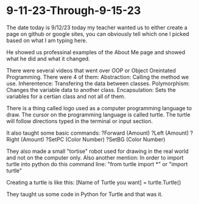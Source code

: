 # 9-11-23-Through-9-15-23

The date today is 9/12/23 today my teacher wanted us to either
create a page on github or google sites, you can obviously
tell which one I picked based on what I am typing here. 

He showed us professinal examples of the About Me page and
showed what he did and what it changed.

There were several videos that went over OOP or Object Oreintated Programming.
There were 4 of them: 
Abstraction: Calling the method we use.
Inherentence: Transfering the data between classes.
Polymorphism: Changes the variable data to another class.
Encapsulation: Sets the variables for a certian class and not all of them.

There is a thing called logo used as a computer programming language to draw.
The cursor on the programming language is called turtle.
The turtle will follow directions typed in the terminal or input section.

It also taught some basic commands:
?Forward (Amount)
?Left (Amount)
?Right (Amount)
?SetPC (Color Number)
?SetBG (Color Number)

They also made a small "tortise" robot used for drawing in the real world and not on the computer only.
Also another mention:
In order to import turtle into python do this command line: "from turtle import *" or "import turtle"

Creating a turtle is like this:
[Name of Turtle you want] = turtle.Turtle()

They taught us some code in Python for Turtle and that was it.
